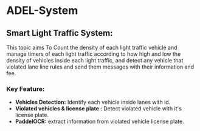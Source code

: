 # ADEL-System
















## Smart Light Traffic System:
This topic aims To Count the density of each light traffic vehicle and manage timers of each light traffic according to how high and low the density of vehicles inside each light traffic, and detect any vehicle that violated lane line rules and send them messages with their information and fee. 

### Key Feature:
- **Vehicles  Detection:** Identify each vehicle inside lanes with id.
- **Violated vehicles & license plate :** Detect violated vehicle with it's license plate.
- **PaddelOCR:** extract information from violated vehicle license plate.
  
